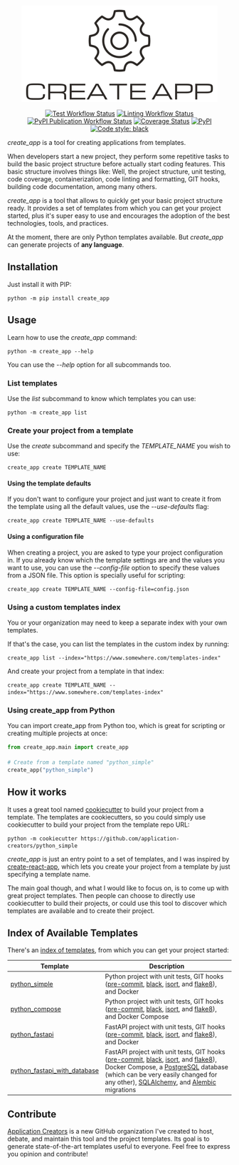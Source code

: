 <p align="center">
  <img alt="Create App logo" src="https://raw.githubusercontent.com/application-creators/create_app/main/docs/static/logo-cropped.png">
</p>

<p align="center">
    <a href="https://github.com/application-creators/create_app/actions"><img alt="Test Workflow Status" src="https://github.com/application-creators/create_app/workflows/Test/badge.svg"></a>
    <a href="https://github.com/application-creators/create_app/actions"><img alt="Linting Workflow Status" src="https://github.com/application-creators/create_app/workflows/Lint/badge.svg"></a>
    <a href="https://github.com/application-creators/create_app/actions"><img alt="PyPI Publication Workflow Status" src="https://github.com/application-creators/create_app/workflows/Publish%20to%20PyPI/badge.svg"></a>
    <a href="https://coveralls.io/github/application-creators/create_app?branch=main"><img alt="Coverage Status" src="https://coveralls.io/repos/github/application-creators/create_app/badge.svg?branch=main"></a>
    <!-- <a href="https://github.com/application-creators/create_app/blob/main/LICENSE"><img alt="License: MIT" src="https://create_app.readthedocs.io/en/stable/_static/license.svg"></a> -->
    <!-- <a href="https://create_app.readthedocs.io/en/stable/?badge=stable"><img alt="Documentation Status" src="https://readthedocs.org/projects/create_app/badge/?version=stable"></a>  -->
    <a href="https://pypi.org/project/create_app/"><img alt="PyPI" src="https://img.shields.io/pypi/v/create_app"></a>
    <a href="https://github.com/psf/black"><img alt="Code style: black" src="https://img.shields.io/badge/code%20style-black-000000.svg"></a>
</p>

_create_app_ is a tool for creating applications from templates.

When developers start a new project, they perform some repetitive tasks to build the basic project structure before 
actually start coding features. This basic structure involves things like: Well, the project structure, unit testing, 
code coverage, containerization, code linting and formatting, GIT hooks, building code documentation, among many others. 

_create_app_ is a tool that allows to quickly get your basic project structure ready. It provides a set of templates
from which you can get your project started, plus it's super easy to use and encourages the adoption of the best 
technologies, tools, and practices. 

At the moment, there are only Python templates available. But _create_app_ can generate projects of **any language**.


## Installation

Just install it with PIP:
```shell
python -m pip install create_app
```

## Usage

Learn how to use the _create_app_ command:
```shell
python -m create_app --help
```

You can use the _--help_ option for all subcommands too.


### List templates

Use the _list_ subcommand to know which templates you can use:

```shell
python -m create_app list
```


### Create your project from a template

Use the _create_ subcommand and specify the _TEMPLATE_NAME_ you wish to use:
```shell
create_app create TEMPLATE_NAME
```


#### Using the template defaults

If you don't want to configure your project and just want to create it from the template using all the default values,
use the _--use-defaults_ flag:
```shell
create_app create TEMPLATE_NAME --use-defaults
```


#### Using a configuration file

When creating a project, you are asked to type your project configuration in. If you already know which the template
settings are and the values you want to use, you can use the _--config-file_ option to specify these values from a JSON
file. This option is specially useful for scripting:
```shell
create_app create TEMPLATE_NAME --config-file=config.json
```


### Using a custom templates index

You or your organization may need to keep a separate index with your own templates. 

If that's the case, you can list the templates in the custom index by running:
```shell
create_app list --index="https://www.somewhere.com/templates-index"
```

And create your project from a template in that index:
```shell
create_app create TEMPLATE_NAME --index="https://www.somewhere.com/templates-index"
```


### Using create_app from Python

You can import create_app from Python too, which is great for scripting or creating multiple projects at once:

```python
from create_app.main import create_app

# Create from a template named "python_simple"
create_app("python_simple")
```


## How it works

It uses a great tool named [cookiecutter](https://cookiecutter.readthedocs.io/en/stable/) to build your project from 
a template. The templates are cookiecutters, so you could simply use cookiecutter to build your project from the 
template repo URL:
```shell
python -m cookiecutter https://github.com/application-creators/python_simple
```

_create_app_ is just an entry point to a set of templates, and I was inspired by 
[create-react-app](https://create-react-app.dev/docs/getting-started#selecting-a-template), which lets you create your
project from a template by just specifying a template name.

The main goal though, and what I would like to focus on, is to come up with great project templates. Then people can 
choose to directly use cookiecutter to build their projects, or could use this tool to discover which templates are
available and to create their project.


## Index of Available Templates

There's an [index of templates](/templates.json), from which you can get your project started:

| **Template**                                                                                         | **Description**                                                                                                                                                                                                                                                                                                                                                                                                                                    |
|------------------------------------------------------------------------------------------------------|----------------------------------------------------------------------------------------------------------------------------------------------------------------------------------------------------------------------------------------------------------------------------------------------------------------------------------------------------------------------------------------------------------------------------------------------------|
| [python_simple](https://github.com/application-creators/python_simple)                               | Python project with unit tests, GIT hooks ([pre-commit](https://pre-commit.com/), [black](https://github.com/psf/black), [isort](https://pycqa.github.io/isort/), and [flake8](https://flake8.pycqa.org/en/latest/)), and Docker                                                                                                                                                                                                                   |
| [python_compose](https://github.com/application-creators/python_compose)                             | Python project with unit tests, GIT hooks ([pre-commit](https://pre-commit.com/), [black](https://github.com/psf/black), [isort](https://pycqa.github.io/isort/), and [flake8](https://flake8.pycqa.org/en/latest/)), and Docker Compose                                                                                                                                                                                                           |
| [python_fastapi](https://github.com/application-creators/python_fastapi)                             | FastAPI project with unit tests, GIT hooks ([pre-commit](https://pre-commit.com/), [black](https://github.com/psf/black), [isort](https://pycqa.github.io/isort/), and [flake8](https://flake8.pycqa.org/en/latest/)), and Docker                                                                                                                                                                                                                  |
| [python_fastapi_with_database](https://github.com/application-creators/python_fastapi_with_database) | FastAPI project with unit tests, GIT hooks ([pre-commit](https://pre-commit.com/), [black](https://github.com/psf/black), [isort](https://pycqa.github.io/isort/), and [flake8](https://flake8.pycqa.org/en/latest/)), Docker Compose, a [PostgreSQL](https://www.postgresql.org/) database (which can be very easily changed for any other), [SQLAlchemy](https://www.sqlalchemy.org/), and [Alembic](https://alembic.sqlalchemy.org/) migrations |


## Contribute

[Application Creators](https://github.com/application-creators) is a new GitHub organization I've created to host, 
debate, and maintain this tool and the project templates. Its goal is to generate state-of-the-art templates useful 
to everyone. Feel free to express you opinion and contribute!
